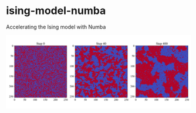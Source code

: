 # ising-model-numba
Accelerating the Ising model with Numba


<p align="center">
  <img src="https://github.com/soanagno/ising-model-numba/blob/master/snapshots.png">
</p>
